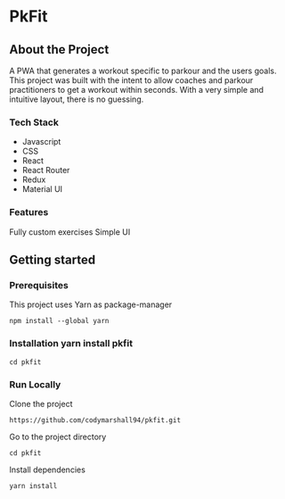 # PkFit

## About the Project

A PWA that generates a workout specific to parkour and the users goals. This project was built with the intent to allow coaches and parkour practitioners to get a workout within seconds. With a very simple and intuitive layout, there is no guessing. 

### Tech Stack

- Javascript
- CSS
- React
- React Router
- Redux
- Material UI

### Features

Fully custom exercises
Simple UI

## Getting started

### Prerequisites
This project uses Yarn as package-manager

```npm install --global yarn```

### Installation yarn install pkfit

```cd pkfit```

### Run Locally
Clone the project

```https://github.com/codymarshall94/pkfit.git```

Go to the project directory

```cd pkfit```

Install dependencies

```yarn install```

